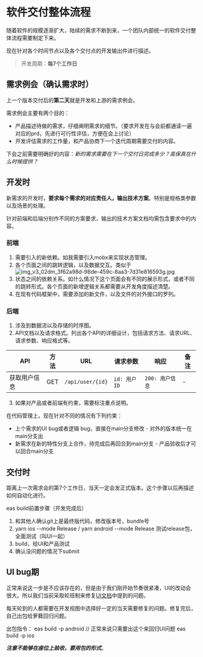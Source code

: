 # 软件交付整体流程

随着软件的规模逐渐扩大，陆续的需求不断到来，一个团队内部统一的软件交付整体流程需要制定下来。

现在针对各个时间节点以及各个交付点的开发输出件进行描述。

> 开发周期：**每7个工作日**

## 需求例会（确认需求时）
上一个版本交付后的**第二天**就是开发和上游的需求例会。

需求例会主要有两个目的：
* 产品描述待做的需求，仔细阐明需求的细节。（要求开发在与会前都通读一遍对应的prd，先进行可行性评估，方便在会上讨论）
* 开发评估需求的工作量，和产品协商下一个迭代周期需要交付的内容。

下会之前需要明确好的内容：*新的需求需要在下一个交付日完成多少？高保真在什么时候提供？*

## 开发时
新需求的开发时，**要求每个需求的对应责任人，输出技术方案**。特别是规格类参数以及场景的处理。

针对前端和后端分别作不同的方案要求，输出的技术方案文档均需包含要求中的内容。

### 前端
1. 需要引入的新依赖。如我需要引入mobx来实现状态管理。
2. 各个页面之间的跳转逻辑，以及数据交互。类似于 ![img_v3_02dm_3f62a98d-98de-459c-8aa3-7d31e816593g.jpg](img_v3_02dm_3f62a98d-98de-459c-8aa3-7d31e816593g.jpg)
3. 状态之间的依赖关系。如什么情况下这个页面会有不同的展示形式，或者不同的跳转形式。各个页面的新增逻辑关系都需要从开发角度描述清楚。
4. 在现有代码框架中，需要添加的新文件，以及文件的对外接口的罗列。

### 后端
1. 涉及到数据流以及存储的时序图。
2. API文档以及请求格式。列出各个API的详细设计，包括请求方法、请求URL、请求参数、响应格式等。

| API | 方法 | URL | 请求参数 | 响应 | 备注 |
|-----|------|-----|----------|------|------|
| 获取用户信息 | GET | `/api/user/{id}` | `id: 用户ID` | `200: 用户信息` | - |

3. 如果对产品或者前端有约束，需要标注重点说明。

在代码管理上，现在针对不同的情况有下列约束：
* 上个需求的UI bug或者逻辑 bug，直接在main分支修改 - 对外的版本统一在main分支出
* 新需求在新的特性分支上合作，待完成后再回合到main分支 - 产品验收后才可以回合main分支

## 交付时
距离上一次需求会的第7个工作日，当天一定会发正式版本。这个步骤以后再描述如何自动化进行。

eas build前置步骤（开发完成后）

1. 和其他人确认git上是最终版代码，修改版本号，bundle号
2. yarn ios --mode Release / yarn android --mode Release 测试release包，全面测试（叫UI一起）
3. build，给UI和产品测试
4. 确认没问题的情况下submit

## UI bug期
正常来说这一步是不应该存在的，但是由于我们刚开始节奏很紧凑，UI的改动会很大。所以我们当前采取轮班制来修复[UI文档](https://zin8ujy4xk2.feishu.cn/base/Enz2bnuLlaQqV3saxsOcsFwYnDg)中提到的问题。

每天轮到的人都需要在开发视图中选择好一定的当天需要修复的问题。修复完后，自己出包给萝蕤回归问题。

出包指令：
<code-block>
eas build -p android // 正常来说只需要出这个来回归UI问题
eas build -p ios
</code-block>

_**注意不能够在座位上验收，要用包的形式**_。